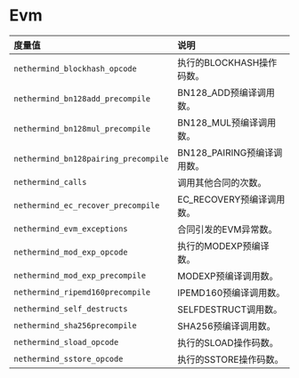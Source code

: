 # Evm

| 度量值 | 说明 |
| :--- | :--- |
| `nethermind_blockhash_opcode` | 执行的BLOCKHASH操作码数。 |
| `nethermind_bn128add_precompile` | BN128_ADD预编译调用数。 |
| `nethermind_bn128mul_precompile` | BN128_MUL预编译调用数。 |
| `nethermind_bn128pairing_precompile` | BN128_PAIRING预编译调用数。 |
| `nethermind_calls` | 调用其他合同的次数。 |
| `nethermind_ec_recover_precompile` | EC_RECOVERY预编译调用数。 |
| `nethermind_evm_exceptions` | 合同引发的EVM异常数。 |
| `nethermind_mod_exp_opcode` | 执行的MODEXP预编译数。 |
| `nethermind_mod_exp_precompile` | MODEXP预编译调用数。 |
| `nethermind_ripemd160precompile` | IPEMD160预编译调用数。 |
| `nethermind_self_destructs` | SELFDESTRUCT调用数。 |
| `nethermind_sha256precompile` | SHA256预编译调用数。 |
| `nethermind_sload_opcode` | 执行的SLOAD操作码数。 |
| `nethermind_sstore_opcode` | 执行的SSTORE操作码数。 |

